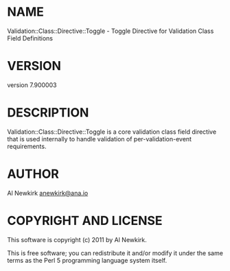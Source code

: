 # NAME

Validation::Class::Directive::Toggle - Toggle Directive for Validation Class Field Definitions

# VERSION

version 7.900003

# DESCRIPTION

Validation::Class::Directive::Toggle is a core validation class field directive
that is used internally to handle validation of per-validation-event
requirements.

# AUTHOR

Al Newkirk <anewkirk@ana.io>

# COPYRIGHT AND LICENSE

This software is copyright (c) 2011 by Al Newkirk.

This is free software; you can redistribute it and/or modify it under
the same terms as the Perl 5 programming language system itself.
